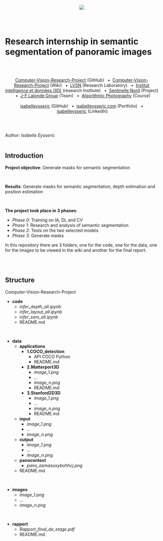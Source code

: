 <p align="center">
  <img src="http://vision.gel.ulaval.ca/skin/fr/images/interface/logo_lvsn.gif" />
</p>
<br/>
<br/>


# Research internship in semantic segmentation of panoramic images
<br/>
<br/>


<p align='center'>
  <a href="https://github.com/isabelleysseric/Computer-Vision-Research-Project">Computer-Vision-Research-Project</a> (GitHub)
  &nbsp; • &nbsp;<a href="https://github.com/isabelleysseric/Computer-Vision-Research-Project/wiki">Computer-Vision-Research-Project</a> (Wiki)
  &nbsp; • &nbsp;<a href="http://vision.gel.ulaval.ca/fr/about/index.php">LVSN</a> (Research Laboratory)
  &nbsp; • &nbsp;<a href="https://iid.ulaval.ca/">Institut intelligence et données (IID)</a> (research Institute)
  &nbsp; • &nbsp;<a href="https://sentinellenord.ulaval.ca/projets-de-recherche/design-biophilique-dans-larctique-co-creation-communautaire">Sentinelle Nord</a> (Project)
  &nbsp; • &nbsp;<a href="http://vision.gel.ulaval.ca/~jflalonde/students/">J-F Lalonde Group</a> (Team)
  &nbsp; • &nbsp;<a href="http://wcours.gel.ulaval.ca/GIF4105/index.html">Algorithmic Photography</a> (Course)<br/><br/>
  <a href="https://github.com/isabelleysseric">isabelleysseric</a> (GitHub)
  &nbsp; • &nbsp;<a href="https://isabelleysseric.com/">isabelleysseric.com</a> (Portfolio)
  &nbsp; • &nbsp;<a href="https://www.linkedin.com/in/isabelleysseric/">isabelleysseric</a> (LinkedIn)<br/>
</p>
<br/>
<br/>


*Author: Isabelle Eysseric*
<br/>
<br/>


## Introduction

**Project objective**: Generate masks for semantic segmentation

<br/>
  
**Results**: Generate masks for semantic segmentation, depth estimation and position estimation

<br/>

**The project took place in 3 phases**:

* *Phase 0*: Training on IA, DL and CV
* *Phase 1*: Research and analysis of semantic segmentation
* *Phase 2*: Tests on the two selected models
* *Phase 3*: Generate masks

In this repository there are 3 folders, one for the code, one for the data, one for the images to be viewed in the wiki and another for the final report.
  
<br/>
<br/>
  
## Structure
  
Computer-Vision-Research-Project  

- **code**<br/>  
  - *infer_depth_all.ipynb*<br/>  
  - *infer_layout_all.ipynb*<br/>  
  - *infer_sem_all.ipynb*<br/>  
  - README.md<br/>  
<br/>

- **data**<br/>  
  - **applications**<br/>
    - **1.COCO_detection**<br/>  
      - API COCO Python<br/>  
      - README.md<br/>  
    - **2.Matterport3D**<br/>   
      - *image_1.png*<br/>  
      - *...*<br/>    
      - *image_n.png*<br/>  
      - README.md<br/>  
    - **3.Stanford2D3D**<br/>
      - *image_1.png*<br/>
      - *...*<br/>
      - *image_n.png*<br/>
      - README.md<br/>
  - **input**<br/>
    - *image_1.png*<br/>
    - *...*<br/>
    - *image_n.png*<br/>
  - **output**<br/>
    - *image_1.png*<br/>
    - *...*<br/>
    - *image_n.png*<br/>
  - **panocontext**<br/>
    - *pano_asmasuxybohhcj.png*<br/>
  - README.md<br/>
<br/>

- **images**<br/>
  - *image_1.png*<br/>
  - *...*<br/>
  - *image_n.png*<br/>
<br/>

- **rapport**<br/>
  - *Rapport_final_de_stage.pdf*<br/>
  - README.md<br/>
<br/>
<br/>
<br/>
  
